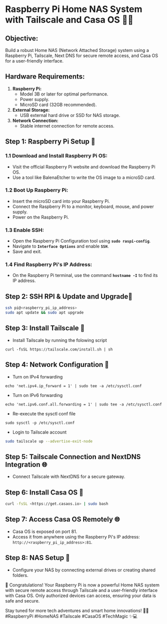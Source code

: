 # Raspberry Pi Home NAS System with Tailscale and Casa OS 🏡💾 

## Objective:

Build a robust Home NAS (Network Attached Storage) system using a Raspberry Pi, Tailscale, Next DNS for secure remote access, and Casa OS for a user-friendly interface.

## **Hardware Requirements:**

1. **Raspberry Pi:**
    - Model 3B or later for optimal performance.
    - Power supply.
    - MicroSD card (32GB recommended).
2. **External Storage:**
    - USB external hard drive or SSD for NAS storage.
3. **Network Connection:**
    - Stable internet connection for remote access.

## Step 1: Raspberry Pi Setup 🍓

### **1.1 Download and Install Raspberry Pi OS:**

- Visit the official Raspberry Pi website and download the Raspberry Pi OS.
- Use a tool like BalenaEtcher to write the OS image to a microSD card.

### **1.2 Boot Up Raspberry Pi:**

- Insert the microSD card into your Raspberry Pi.
- Connect the Raspberry Pi to a monitor, keyboard, mouse, and power supply.
- Power on the Raspberry Pi.

### **1.3 Enable SSH:**

- Open the Raspberry Pi Configuration tool using **`sudo raspi-config`**.
- Navigate to **`Interface Options`** and enable **`SSH`**.
- Save and exit.

### **1.4 Find Raspberry Pi's IP Address:**

- On the Raspberry Pi terminal, use the command **`hostname -I`** to find its IP address.

## Step 2: SSH RPI & Update and Upgrade🔄

```bash
ssh pi@<raspberry_pi_ip_address>
sudo apt update && sudo apt upgrade

```

## Step 3: Install Tailscale 🐾

- Install Tailscale by running the folowing script

```
curl -fsSL https://tailscale.com/install.sh | sh

```

## Step 4: Network Configuration 🔗

- Turn on IPv4 forwarding

```
echo 'net.ipv4.ip_forward = 1' | sudo tee -a /etc/sysctl.conf

```

- Turn on IPv6 forwarding

```
echo 'net.ipv6.conf.all.forwarding = 1' | sudo tee -a /etc/sysctl.conf

```

- Re-execute the sysctl conf file

```
sudo sysctl -p /etc/sysctl.conf

```

- Login to Tailscale account

```bash
sudo tailscale up --advertise-exit-node

```

## Step 5: Tailscale Connection and NextDNS Integration 🌐

- Connect Tailscale with NextDNS for a secure gateway.

## Step 6: Install Casa OS 🏡

```bash
curl -fsSL <https://get.casaos.io> | sudo bash

```

## Step 7: Access Casa OS Remotely 🌐

- Casa OS is exposed on port 81.
- Access it from anywhere using the Raspberry Pi's IP address: `http://<raspberry_pi_ip_address>:81`.

## Step 8: NAS Setup 📁

- Configure your NAS by connecting external drives or creating shared folders.

🚀 Congratulations! Your Raspberry Pi is now a powerful Home NAS system with secure remote access through Tailscale and a user-friendly interface with Casa OS. Only authorized devices can access, ensuring your data is safe and secure.

Stay tuned for more tech adventures and smart home innovations! 🏡✨ #RaspberryPi #HomeNAS #Tailscale #CasaOS #TechMagic ✨💻
